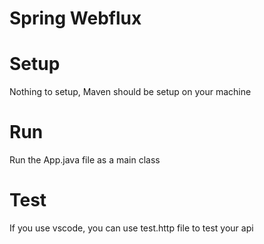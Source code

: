 # Spring Webflux

# Setup

Nothing to setup, Maven should be setup on your machine

# Run

Run the App.java file as a main class

# Test

If you use vscode, you can use test.http file to test your api